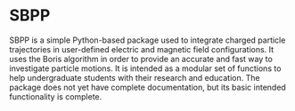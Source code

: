 # SBPP
SBPP is a simple Python-based package used to integrate charged particle trajectories in user-defined electric and magnetic field configurations.
It uses the Boris algorithm in order to provide an accurate and fast way to investigate particle motions. 
It is intended as a modular set of functions to help undergraduate students with their research and education.
The package does not yet have complete documentation, but its basic intended functionality is complete.
